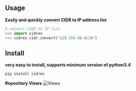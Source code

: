 ## Usage

**Easily and quickly convert CIDR to IP address list**

```python
# convert CIDR to IP list
>>> import cidres
>>> cidres.cidr.convert("129.153.48.0/20")
```

## Install

**very easy to install, supports minimum version of python3.4**

```bash
pip install cidres
```

**Repository Views** ![Views](https://profile-counter.glitch.me/cidres/count.svg)
